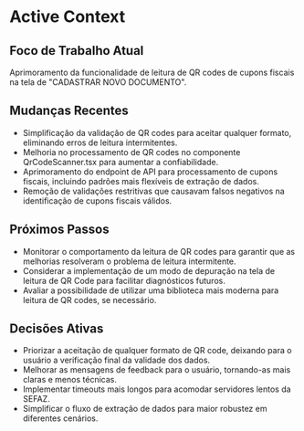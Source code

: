 # Active Context

## Foco de Trabalho Atual
Aprimoramento da funcionalidade de leitura de QR codes de cupons fiscais na tela de "CADASTRAR NOVO DOCUMENTO".

## Mudanças Recentes
- Simplificação da validação de QR codes para aceitar qualquer formato, eliminando erros de leitura intermitentes.
- Melhoria no processamento de QR codes no componente QrCodeScanner.tsx para aumentar a confiabilidade.
- Aprimoramento do endpoint de API para processamento de cupons fiscais, incluindo padrões mais flexíveis de extração de dados.
- Remoção de validações restritivas que causavam falsos negativos na identificação de cupons fiscais válidos.

## Próximos Passos
- Monitorar o comportamento da leitura de QR codes para garantir que as melhorias resolveram o problema de leitura intermitente.
- Considerar a implementação de um modo de depuração na tela de leitura de QR Code para facilitar diagnósticos futuros.
- Avaliar a possibilidade de utilizar uma biblioteca mais moderna para leitura de QR codes, se necessário.

## Decisões Ativas
- Priorizar a aceitação de qualquer formato de QR code, deixando para o usuário a verificação final da validade dos dados.
- Melhorar as mensagens de feedback para o usuário, tornando-as mais claras e menos técnicas.
- Implementar timeouts mais longos para acomodar servidores lentos da SEFAZ.
- Simplificar o fluxo de extração de dados para maior robustez em diferentes cenários. 